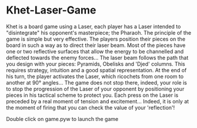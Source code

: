 # Khet-Laser-Game
Khet is a board game using a Laser, each player has a Laser intended to "disintegrate" his opponent's masterpiece; the Pharaoh. The principle of the game is simple but very effective. The players position their pieces on the board in such a way as to direct their laser beam. Most of the pieces have one or two reflective surfaces that allow the energy to be channelled and deflected towards the enemy forces...
The laser beam follows the path that you design with your pieces: Pyramids, Obelisks and 'Djed' columns. 
This requires strategy, intuition and a good spatial representation. 
At the end of his turn, the player activates the Laser, which ricochets from one room to another at 90° angles... The game does not stop there, indeed, your role is to stop the progression of the Laser of your opponent by positioning your pieces in his tactical scheme to protect you.
Each press on the Laser is preceded by a real moment of tension and excitement... Indeed, it is only at the moment of firing that you can check the value of your 'reflection'!

Double click on game.pyw to launch the game
